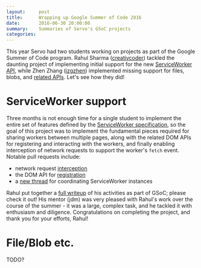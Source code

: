 ```yaml
---
layout:     post
title:      Wrapping up Google Summer of Code 2016
date:       2016-06-30 20:00:00
summary:    Summaries of Servo's GSoC projects
categories:
---
```

This year Servo had two students working on projects as part of the Google Summer of Code program.
Rahul Sharma ([creativcoder](https://github.com/creativcoder)) tackled the daunting project of
implementing initial support for the new [ServiceWorker API](https://w3c.github.io/ServiceWorker/),
while Zhen Zhang ([izgzhen](https://github.com/izgzhen)) implemented missing support for files,
blobs, and [related APIs](http://dev.w3.org/2006/webapi/FileAPI/). Let's see how they did!

# ServiceWorker support

Three months is not enough time for a single student to implement the entire set of features
defined by the [ServiceWorker specification](https://w3c.github.io/ServiceWorker/), so the goal
of this project was to implement the fundamental pieces required for sharing workers between
multiple pages, along with the related DOM APIs for registering and interacting with the
workers, and finally enabling interception of network requests to support the worker's `fetch`
event. Notable pull requests include:
* network request [interception](https://github.com/servo/servo/commit/3766cd167365187bfabbb00f5dc41ba923fe23d4)
* the DOM API for [registration](https://github.com/servo/servo/commit/15a2064c0d7b468724b43d1cb6157d506ad19093)
* a [new thread](https://github.com/servo/servo/commit/1e6293ea1d06120c9f3488d7d32c24d8d92df6b1) for
coordinating ServiceWorker instances

Rahul put together a [full writeup](https://github.com/creativcoder/gsoc16) of his activities
as part of GSoC; please check it out! His mentor (jdm) was very pleased with Rahul's work over the
course of the summer - it was a large, complex task, and he tackled it with enthusiasm and diligence.
Congratulations on completing the project, and thank you for your efforts, Rahul!

# File/Blob etc.

TODO?
